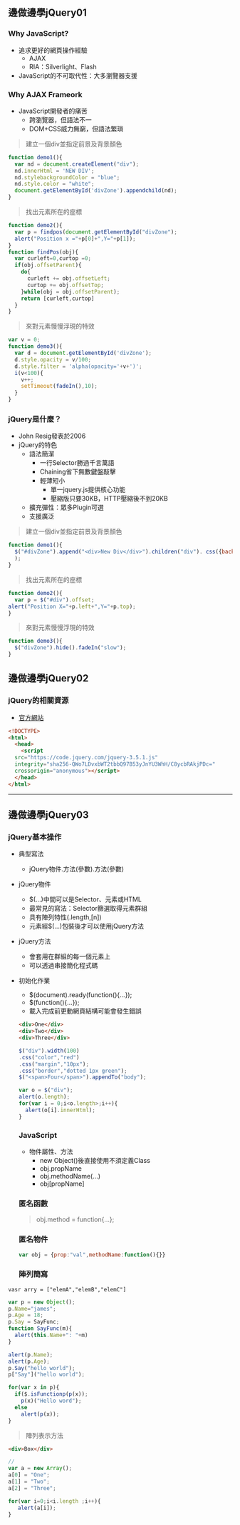 ## 邊做邊學jQuery01
### Why JavaScript?
* 追求更好的網頁操作經驗
  * AJAX
  * RIA：Silverlight、Flash
* JavaScript的不可取代性：大多瀏覽器支援

### Why AJAX Frameork
* JavaScript開發者的痛苦
  * 跨瀏覽器，但語法不一
  * DOM+CSS威力無窮，但語法繁瑣
>建立一個div並指定前景及背景顏色
```JavaScript
function demo1(){
  var nd = document.createElement("div");
  nd.innerHtml = 'NEW DIV';
  nd.stylebackgroundColor = "blue";
  nd.style.color = "white";
  document.getElementById('divZone').appendchild(nd);
}
```
>找出元素所在的座標
```javascript
function demo2(){
  var p = findpos(document.getElementById("divZone");
  alert("Position x ="+p[0]+",Y="+p[1]);
}
function findPos(obj){
  var curleft=0,curtop =0;
  if(obj.offsetParent){
    do{
      curleft += obj.offsetLeft;
      curtop += obj.offsetTop;
    }while(obj = obj.offsetParent);
    return [curleft,curtop]
  }
}
```
>來對元素慢慢浮現的特效
```javascript
var v = 0;
function demo3(){
  var d = document.getElementById('divZone');
  d.style.opacity = v/100;
  d.style.filter = 'alpha(opacity='+v+')';
  i(v<100){
    v++;
    setTimeout(fadeIn(),10);
  }
}
```
### jQuery是什麼？
* John Resig發表於2006
* jQuery的特色
  * 語法簡潔
    * 一行Selector勝過千言萬語
    * Chaining省下無數鍵盤敲擊
    * 輕薄短小
      *  單一jquery.js提供核心功能
      *  壓縮版只要30KB，HTTP壓縮後不到20KB
   * 擴充彈性：眾多Plugin可選  
   * 支援廣泛
>建立一個div並指定前景及背景顏色
```JavaScript
function demo1(){
  $("#divZone").append("<div>New Div</div>").children("div"). css({backgroundColor:'blue',color:"white"}
  );
}
```
>找出元素所在的座標
```javascript
function demo2(){
  var p = $("#div").offset;
alert("Position X="+p.left+",Y="+p.top);
}
```
>來對元素慢慢浮現的特效
```javascript
function demo3(){
  $("divZone").hide().fadeIn("slow");
}
```  
## 邊做邊學jQuery02
### jQuery的相關資源
* [官方網站](https://jquery.com/)
```html
<!DOCTYPE>
<html>
  <head>
    <script
  src="https://code.jquery.com/jquery-3.5.1.js"
  integrity="sha256-QWo7LDvxbWT2tbbQ97B53yJnYU3WhH/C8ycbRAkjPDc="
  crossorigin="anonymous"></script>
  </head>
</html>
```
---
## 邊做邊學jQuery03
###  jQuery基本操作
* 典型寫法
  * jQuery物件.方法(參數).方法(參數)
* jQuery物件
  * $(...)中間可以是Selector、元素或HTML
  * 最常見的寫法：Selector篩選取得元素群組
  * 具有陣列特性(.length,[n])
  * 元素經$(...)包裝後才可以使用jQuery方法
* jQuery方法
  * 會套用在群組的每一個元素上
  * 可以透過串接簡化程式碼
* 初始化作業
  * $(document).ready(function(){...});
  * $(function(){...});
  * 載入完成前更動網頁結構可能會發生錯誤
  ```html
  <div>One</div>
  <div>Two</div>
  <div>Three</div>
  ```
  ```javascript
  $("div").width(100)
  .css("color","red")
  .css("margin","10px");
  .css("border","dotted 1px green");
  $("<span>Four</span>").appendTo("body");
  ```
  ```javascript
  var o = $("div");
  alert(o.length);
  for(var i = 0;i<o.length>;i++){
    alert(o[i].innerHtml);
  }
  ```

  ### JavaScript
  * 物件屬性、方法
    * new Object()後直接使用不須定義Class
    * obj.propName
    * obj.methodName(...)
    * obj[propName]
  ### 匿名函數
  > obj.method = function{...};

  ### 匿名物件
  ```javascript
  var obj = {prop:"val",methodName:function(){}}
  ```
  ### 陣列簡寫
```javascrip
vasr arry = ["elemA","elemB","elemC"]
```
```javascript
var p = new Object();
p.Name="james";
p.Age = 18;
p.Say = SayFunc;
function SayFunc(m){
  alert(this.Name+": "+m)
}

alert(p.Name);
alert(p.Age);
p.Say("hello world");
p["Say"]("hello world");

for(var x in p){
  if($.isFunctionp(p(x));
    p(x)("Hello word"); 
  else
    alert(p(x));
} 
```
>陣列表示方法
```html
<div>Box</div>
```
```javascript
//
var a = new Array();
a[0] = "One";
a[1] = "Two";
a[2] = "Three";

for(var i=0;i<i.length ;i++){
   alert(a[i]);
}
```
